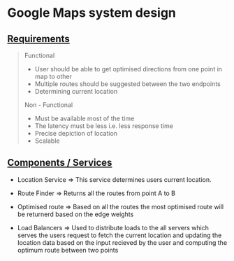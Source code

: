 # Google Maps system design

## <u> Requirements </u>

> Functional
> 
> * User should be able to get optimised directions from one point in map to other
> * Multiple routes should be suggested between the two endpoints
> * Determining current location
> 
> Non - Functional
> 
> * Must be available most of the time
> * The latency must be less i.e. less response time
> * Precise depiction of location
> * Scalable

## <u> Components / Services </u>

- Location Service => This service determines users current location.
- Route Finder => Returns all the routes from point A to B
- Optimised route => Based on all the routes the most optimised route will be returnerd based on the edge weights


- Load Balancers => Used to distribute loads to the all servers which serves the users request to fetch the current location
and updating the location data based on the input recieved by the user and computing the optimum route between two points
